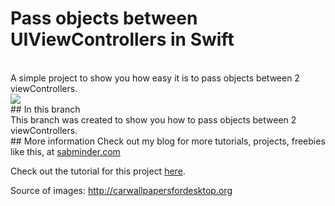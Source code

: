 # Pass objects between UIViewControllers in Swift

<br>
A simple project to show you how easy it is to pass objects between 2 viewControllers.
<br>
<img src="https://s3-eu-west-1.amazonaws.com/sabminder/Image+resources/Pass+objects+between+viewcontrollers+in+swift+using+uistoryboardsegue.png" />

<br>
## In this branch
<br>
This branch was created to show you how to pass objects between 2 viewControllers.

<br>
## More information
Check out my blog for more tutorials, projects, freebies like this, at <a href="sabminder.com">sabminder.com</a>

Check out the tutorial for this project <a href="http://sabminder.com/passing-objects-between-viewcontrollers-in-swift/">here</a>.

Source of images: <a href="http://carwallpapersfordesktop.org">http://carwallpapersfordesktop.org</a>
